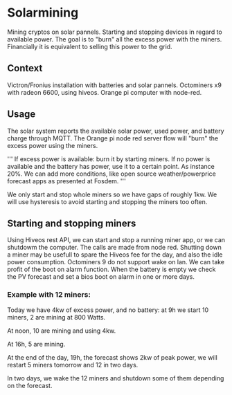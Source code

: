 # Solarmining

Mining cryptos on solar pannels. Starting and stopping devices in regard to available power.
The goal is to "burn" all the excess power with the miners.
Financially it is equivalent to selling this power to the grid.

## Context

Victron/Fronius installation with batteries and solar pannels.
Octominers x9 with radeon 6600, using hiveos.
Orange pi computer with node-red.

## Usage

The solar system reports the available solar power, used power, and battery charge through MQTT.
The Orange pi node red server flow will "burn" the excess power using the miners.

'''
If excess power is available: burn it by starting miners.
If no power is available and the battery has power, use it to a certain point. As instance 20%.
We can add more conditions, like open source weather/powerprice forecast apps as presented at Fosdem.
'''

We only start and stop whole miners so we have gaps of roughly 1kw. 
We will use hysteresis to avoid starting and stopping the miners too often.

## Starting and stopping miners

Using Hiveos rest API, we can start and stop a running miner app, or we can shutdowm the computer.
The calls are made from node red.
Shutting down a miner may be usefull to spare the Hiveos fee for the day, and also the idle power consumption.
Octominers 9 do not support wake on lan. We can take profit of the boot on alarm function.
When the battery is empty we check the PV forecast and set a bios boot on alarm in one or more days.


### Example with 12 miners:

Today we have 4kw of excess power, and no battery: at 9h we start 10 miners, 2 are mining at 800 Watts.

At noon, 10 are mining and using 4kw.

At 16h, 5 are mining.

At the end of the day, 19h, the forecast shows 2kw of peak power, we will restart 5 miners tomorrow and 12 in two days.

In two days, we wake the 12 miners and shutdown some of them depending on the forecast.

